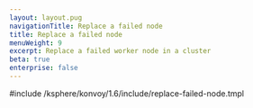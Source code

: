 ```yaml
---
layout: layout.pug
navigationTitle: Replace a failed node
title: Replace a failed node
menuWeight: 9
excerpt: Replace a failed worker node in a cluster
beta: true
enterprise: false
---
```


<!-- markdownlint-disable MD018 -->

#include /ksphere/konvoy/1.6/include/replace-failed-node.tmpl
